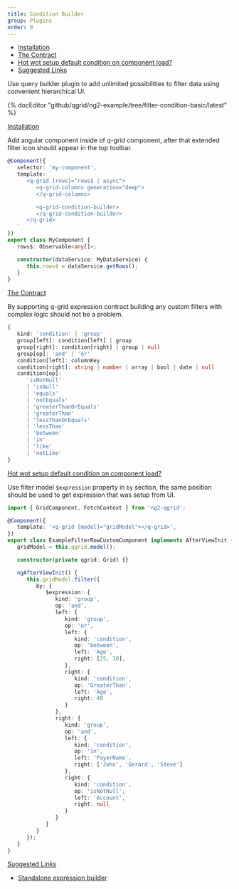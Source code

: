 ```yaml
---
title: Condition Builder
group: Plugins
order: 0
---
```

- [Installation](#installation)
- [The Contract](#the-contract)
- [Hot wot setup default condition on component load?](#ho-wot-setup-default-condition-on-component-load)
- [Suggested Links](#suggested-links)

Use query builder plugin to add unlimited possibilities to filter data using convenient hierarchical UI.

{% docEditor "github/qgrid/ng2-example/tree/filter-condition-basic/latest" %}

<a name="installation" href="#installation">
   Installation
</a>

Add angular component inside of q-grid component, after that extended filter icon should appear in the top toolbar.

```typescript
@Component({
   selector: 'my-component',
   template: `
      <q-grid [rows]="rows$ | async">
         <q-grid-columns generation="deep">
         </q-grid-columns>

         <q-grid-condition-builder>
         </q-grid-condition-builder>
      </q-grid>
   `
})
export class MyComponent {
   rows$: Observable<any[]>;

   constructor(dataService: MyDataService) {
      this.rows$ = dataService.getRows();
   }
}
```

<a name="the-contract" href="#the-contract">
   The Contract
</a>

By supporting q-grid expression contract building any custom filters with complex logic should not be a problem.

```typescript
{
   kind: 'condition' | 'group'
   group[left]: condition[left] | group
   group[right]: condition[right] | group | null
   group[op]: 'and' | 'or'
   condition[left]: columnKey
   condition[right]: string | number | array | bool | date | null
   condition[op]:
      'isNotNull'
      | 'isNull'
      | 'equals'
      | 'notEquals'
      | 'greaterThanOrEquals'
      | 'greaterThan'
      | 'lessThanOrEquals'
      | 'lessThan'
      | 'between'
      | 'in'
      | 'like'
      | 'notLike'
}
```

<a name="hot-wot-setup-default-condition-on-component-load" href="#hot-wot-setup-default-condition-on-component-load">
   Hot wot setup default condition on component load?
</a>

Use filter model `$expression` property in `by` section, the same position should be used to get expression that was setup from UI.

```typescript
import { GridComponent, FetchContext } from 'ng2-qgrid';

@Component({
   template: '<q-grid [model]="gridModel"></q-grid>',
})
export class ExampleFilterRowCustomComponent implements AfterViewInit {
   gridModel = this.qgrid.model();

   constructor(private qgrid: Grid) {}

   ngAfterViewInit() {
      this.gridModel.filter({
         by: {
            $expression: {
               kind: 'group',
               op: 'and',
               left: {
                  kind: 'group',
                  op: 'or',
                  left: {
                     kind: 'condition',
                     op: 'between',
                     left: 'Age',
                     right: [25, 30],
                  },
                  right: {
                     kind: 'condition',
                     op: 'GreaterThan',
                     left: 'Age',
                     right: 40
                  }
               },
               right: {
                  kind: 'group',
                  op: 'and',
                  left: {
                     kind: 'condition',
                     op: 'in',
                     left: 'PayerName',
                     right: ['John', 'Gerard', 'Steve']
                  },
                  right: {
                     kind: 'condition',
                     op: 'isNotNull',
                     left: 'Account',
                     right: null
                  }
               }
            }
         }
      });
   }
}
```

<a name="suggested-links" href="#suggested-links">
   Suggested Links
</a>


* [Standalone expression builder](https://github.com/qgrid/ng2-expression-builder)
